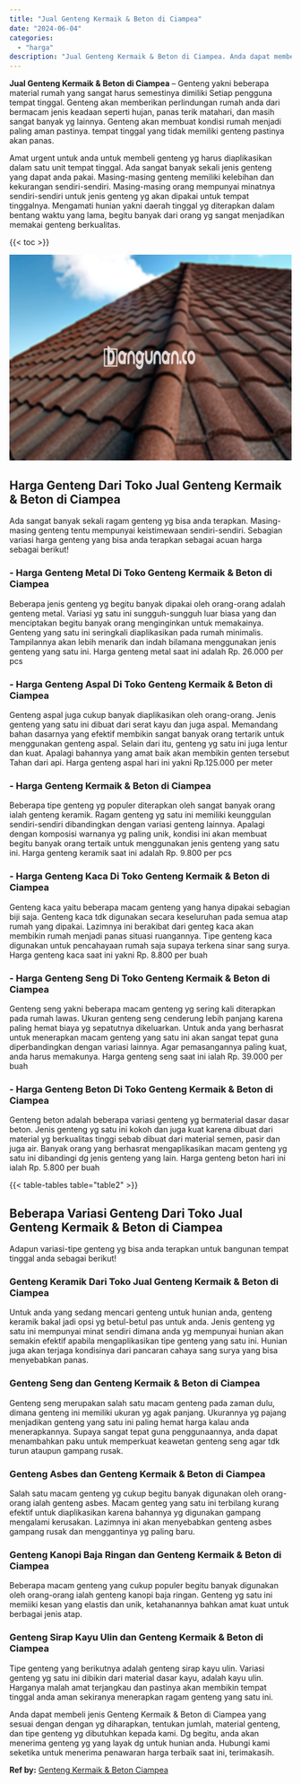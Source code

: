 ```yaml
---
title: "Jual Genteng Kermaik & Beton di Ciampea"
date: "2024-06-04"
categories: 
  - "harga"
description: "Jual Genteng Kermaik & Beton di Ciampea. Anda dapat membeli jenis Genteng Kermaik & Beton di Ciampea yang sesuai dengan dengan yg diharapkan, tentukan jumlah..."
---
```


**Jual Genteng Kermaik & Beton di Ciampea** – Genteng yakni beberapa material rumah yang sangat harus semestinya dimiliki Setiap pengguna tempat tinggal. Genteng akan memberikan perlindungan rumah anda dari bermacam jenis keadaan seperti hujan, panas terik matahari, dan masih sangat banyak yg lainnya. Genteng akan membuat kondisi rumah menjadi paling aman pastinya. tempat tinggal yang tidak memiliki genteng pastinya akan panas.

Amat urgent untuk anda untuk membeli genteng yg harus diaplikasikan dalam satu unit tempat tinggal. Ada sangat banyak sekali jenis genteng yang dapat anda pakai. Masing-masing genteng memiliki kelebihan dan kekurangan sendiri-sendiri. Masing-masing orang mempunyai minatnya sendiri-sendiri untuk jenis genteng yg akan dipakai untuk tempat tinggalnya. Mengamati hunian yakni daerah tinggal yg diterapkan dalam bentang waktu yang lama, begitu banyak dari orang yg sangat menjadikan memakai genteng berkualitas.

{{< toc >}}

![Jual Genteng Kermaik & Beton di Ciampea](/images/genteng-minimalis-murah11.png)

## Harga Genteng Dari Toko Jual Genteng Kermaik & Beton di Ciampea

Ada sangat banyak sekali ragam genteng yg bisa anda terapkan. Masing-masing genteng tentu mempunyai keistimewaan sendiri-sendiri. Sebagian variasi harga genteng yang bisa anda terapkan sebagai acuan harga sebagai berikut!

### \- Harga Genteng Metal Di Toko Genteng Kermaik & Beton di Ciampea

Beberapa jenis genteng yg begitu banyak dipakai oleh orang-orang adalah genteng metal. Variasi yg satu ini sungguh-sungguh luar biasa yang dan menciptakan begitu banyak orang menginginkan untuk memakainya. Genteng yang satu ini seringkali diaplikasikan pada rumah minimalis. Tampilannya akan lebih menarik dan indah bilamana menggunakan jenis genteng yang satu ini. Harga genteng metal saat ini adalah Rp. 26.000 per pcs

### \- Harga Genteng Aspal Di Toko Genteng Kermaik & Beton di Ciampea

Genteng aspal juga cukup banyak diaplikasikan oleh orang-orang. Jenis genteng yang satu ini dibuat dari serat kayu dan juga aspal. Memandang bahan dasarnya yang efektif membikin sangat banyak orang tertarik untuk menggunakan genteng aspal. Selain dari itu, genteng yg satu ini juga lentur dan kuat. Apalagi bahannya yang amat baik akan membikin genten tersebut Tahan dari api. Harga genteng aspal hari ini yakni Rp.125.000 per meter

### \- Harga Genteng Kermaik & Beton di Ciampea

Beberapa tipe genteng yg populer diterapkan oleh sangat banyak orang ialah genteng keramik. Ragam genteng yg satu ini memiliki keunggulan sendiri-sendiri dibandingkan dengan variasi genteng lainnya. Apalagi dengan komposisi warnanya yg paling unik, kondisi ini akan membuat begitu banyak orang tertaik untuk menggunakan jenis genteng yang satu ini. Harga genteng keramik saat ini adalah Rp. 9.800 per pcs

### \- Harga Genteng Kaca Di Toko Genteng Kermaik & Beton di Ciampea

Genteng kaca yaitu beberapa macam genteng yang hanya dipakai sebagian biji saja. Genteng kaca tdk digunakan secara keseluruhan pada semua atap rumah yang dipakai. Lazimnya ini berakibat dari genteg kaca akan membikin rumah menjadi panas situasi ruangannya. Tipe genteng kaca digunakan untuk pencahayaan rumah saja supaya terkena sinar sang surya. Harga genteng kaca saat ini yakni Rp. 8.800 per buah

### \- Harga Genteng Seng Di Toko Genteng Kermaik & Beton di Ciampea

Genteng seng yakni beberapa macam genteng yg sering kali diterapkan pada rumah lawas. Ukuran genteng seng cenderung lebih panjang karena paling hemat biaya yg sepatutnya dikeluarkan. Untuk anda yang berhasrat untuk menerapkan macam genteng yang satu ini akan sangat tepat guna diperbandingkan dengan variasi lainnya. Agar pemasangannya paling kuat, anda harus memakunya. Harga genteng seng saat ini ialah Rp. 39.000 per buah

### \- Harga Genteng Beton Di Toko Genteng Kermaik & Beton di Ciampea

Genteng beton adalah beberapa variasi genteng yg bermaterial dasar dasar beton. Jenis genteng yg satu ini kokoh dan juga kuat karena dibuat dari material yg berkualitas tinggi sebab dibuat dari material semen, pasir dan juga air. Banyak orang yang berhasrat mengaplikasikan macam genteng yg satu ini dibandingi dg jenis genteng yang lain. Harga genteng beton hari ini ialah Rp. 5.800 per buah

{{< table-tables table="table2" >}}

## Beberapa Variasi Genteng Dari Toko Jual Genteng Kermaik & Beton di Ciampea

Adapun variasi-tipe genteng yg bisa anda terapkan untuk bangunan tempat tinggal anda sebagai berikut!

### Genteng Keramik Dari Toko Jual Genteng Kermaik & Beton di Ciampea

Untuk anda yang sedang mencari genteng untuk hunian anda, genteng keramik bakal jadi opsi yg betul-betul pas untuk anda. Jenis genteng yg satu ini mempunyai minat sendiri dimana anda yg mempunyai hunian akan semakin efektif apabila mengaplikasikan tipe genteng yang satu ini. Hunian juga akan terjaga kondisinya dari pancaran cahaya sang surya yang bisa menyebabkan panas.

### Genteng Seng dan Genteng Kermaik & Beton di Ciampea

Genteng seng merupakan salah satu macam genteng pada zaman dulu, dimana genteng ini memiliki ukuran yg agak panjang. Ukurannya yg pajang menjadikan genteng yang satu ini paling hemat harga kalau anda menerapkannya. Supaya sangat tepat guna penggunaannya, anda dapat menambahkan paku untuk memperkuat keawetan genteng seng agar tdk turun ataupun gampang rusak.

### Genteng Asbes dan Genteng Kermaik & Beton di Ciampea

Salah satu macam genteng yg cukup begitu banyak digunakan oleh orang-orang ialah genteng asbes. Macam genteg yang satu ini terbilang kurang efektif untuk diaplikasikan karena bahannya yg digunakan gampang mengalami kerusakan. Lazimnya ini akan menyebabkan genteng asbes gampang rusak dan menggantinya yg paling baru.

### Genteng Kanopi Baja Ringan dan Genteng Kermaik & Beton di Ciampea

Beberapa macam genteng yang cukup populer begitu banyak digunakan oleh orang-orang ialah genteng kanopi baja ringan. Genteng yg satu ini memiiki kesan yang elastis dan unik, ketahanannya bahkan amat kuat untuk berbagai jenis atap.

### Genteng Sirap Kayu Ulin dan Genteng Kermaik & Beton di Ciampea

Tipe genteng yang berikutnya adalah genteng sirap kayu ulin. Variasi genteng yg satu ini dibikin dari material dasar kayu, adalah kayu ulin. Harganya malah amat terjangkau dan pastinya akan membikin tempat tinggal anda aman sekiranya menerapkan ragam genteng yang satu ini.

Anda dapat membeli jenis Genteng Kermaik & Beton di Ciampea yang sesuai dengan dengan yg diharapkan, tentukan jumlah, material genteng, dan tipe genteng yg dibutuhkan kepada kami. Dg begitu, anda akan menerima genteng yg yang layak dg untuk hunian anda. Hubungi kami seketika untuk menerima penawaran harga terbaik saat ini, terimakasih.

**Ref by:**  [Genteng Kermaik & Beton  Ciampea](https://id.wikipedia.org/wiki/Genteng)
